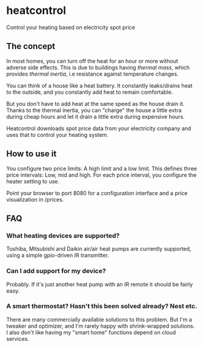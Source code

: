 # heatcontrol
Control your heating based on electricity spot price

## The concept
In most homes, you can turn off the heat for an hour or more without adverse side effects.
This is due to buildings having _thermal mass_, which provides _thermal inertia_,
i.e resistance against temperature changes.

You can think of a house like a heat battery. 
It constantly leaks/drains heat to the outside, and you constantly add heat to remain comfortable.

But you don't have to add heat at the same speed as the house drain it.
Thanks to the thermal inertia, you can "charge" the house a little extra during cheap hours
and let it drain a little extra during expensive hours.

Heatcontrol downloads spot price data from your electricity company and uses that to control your heating system.

## How to use it
You configure two price limits: A high limit and a low limit.
This defines three price intervals: Low, mid and high.
For each price interval, you configure the heater setting to use. 

Point your browser to port 8080 for a configuration interface and a price visualization in /prices.

## FAQ

### What heating devices are supported?
Toshiba, Mitsubishi and Daikin air/air heat pumps are currently supported, 
using a simple gpio-driven IR transmitter.

### Can I add support for my device?
Probably. If it's just another heat pump with an IR remote it should be fairly easy.

### A smart thermostat? Hasn't this been solved already? Nest etc.
There are many commercially available solutions to this problem.
But I'm a tweaker and optimizer, and I'm rarely happy with shrink-wrapped solutions.
I also don't like having my "smart home" functions depend on cloud services.
